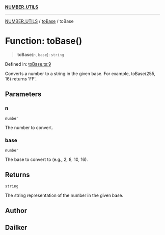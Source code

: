 [**NUMBER_UTILS**](../../README.md)

***

[NUMBER_UTILS](../../README.md) / [toBase](../README.md) / toBase

# Function: toBase()

> **toBase**(`n`, `base`): `string`

Defined in: [toBase.ts:9](https://github.com/dailker/everyutil/blob/f33ff2a1c373a0e08c438de945fcd1ee70900b4c/src/number/toBase.ts#L9)

Converts a number to a string in the given base.
For example, toBase(255, 16) returns 'FF'.

## Parameters

### n

`number`

The number to convert.

### base

`number`

The base to convert to (e.g., 2, 8, 10, 16).

## Returns

`string`

The string representation of the number in the given base.

## Author

## Dailker
